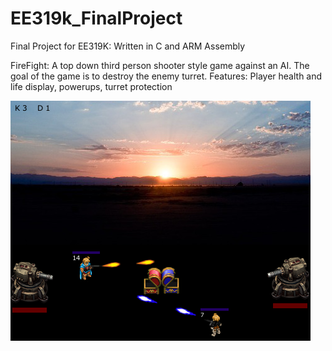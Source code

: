# EE319k_FinalProject
Final Project for EE319K: Written in C and ARM Assembly

FireFight: A top down third person shooter style game against an AI. The goal of the game is to destroy the enemy turret.
Features: Player health and life display, powerups, turret protection

![Alt text](/Screenshots/overview1.png "Screenshot")
